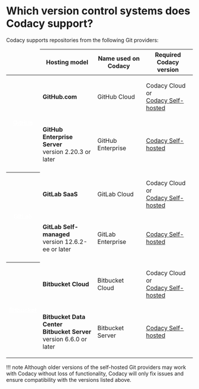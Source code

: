 # Which version control systems does Codacy support?

Codacy supports repositories from the following Git providers:

<table>
  <thead>
    <td></td>
    <th>Hosting model</th>
    <th>Name used on Codacy</th>
    <th>Required Codacy version</th>
  </thead>
  <tbody>
    <!-- GitHub -->
    <tr>
      <th rowspan="2" style="vertical-align: middle;">
        <a target="_blank" style="color: white;" href="https://github.com">GitHub</a>
      </th>
      <td><p><strong>GitHub.com</strong></p></td>
      <td><p>GitHub Cloud</p></td>
      <td><p>Codacy Cloud or<br/><a target="_blank" href="https://www.codacy.com/self-hosted">Codacy Self-hosted</a></p>
    </tr>
    <tr>
      <td><p><strong>GitHub Enterprise Server</strong><br/>version 2.20.3 or later</p></td>
      <td><p>GitHub Enterprise</p></td>
      <td><p><a target="_blank" href="https://www.codacy.com/self-hosted">Codacy Self-hosted</a></p></td>
    </tr>
    <tr><td></td><td></td><td></td><td></td><tr>
    <!-- GitLab -->
    <tr>
      <th rowspan="2" style="vertical-align: middle;">
        <a target="_blank" style="color: white;" href="https://about.gitlab.com">GitLab</a>
      </th>
      <td><p><strong>GitLab SaaS</strong></p></td>
      <td><p>GitLab Cloud</p></td>
      <td><p>Codacy Cloud or<br/><a target="_blank" href="https://www.codacy.com/self-hosted">Codacy Self-hosted</a></p>
    </tr>
    <tr>
      <td><p><strong>GitLab Self-managed</strong><br/>version 12.6.2-ee or later</p></td>
      <td><p>GitLab Enterprise</p></td>
      <td><p><a target="_blank" href="https://www.codacy.com/self-hosted">Codacy Self-hosted</a></p></td>
    </tr>
    <tr><td></td><td></td><td></td><td></td><tr>
    <!-- Bitbucket -->
    <tr>
      <th rowspan="2" style="vertical-align: middle;">
        <a target="_blank" style="color: white;" href="https://bitbucket.org">Bitbucket</a>
      </th>
      <td><p><strong>Bitbucket Cloud</strong></p></td>
      <td><p>Bitbucket Cloud</p></td>
      <td><p>Codacy Cloud or<br/><a target="_blank" href="https://www.codacy.com/self-hosted">Codacy Self-hosted</a></p>
    </tr>
    <tr>
      <td><p><strong>Bitbucket Data Center</strong><br/>
             <strong>Bitbucket Server</strong><br/>version 6.6.0 or later</p></td>
      <td><p>Bitbucket Server</p></td>
      <td><p><a target="_blank" href="https://www.codacy.com/self-hosted">Codacy Self-hosted</a></p></td>
    </tr>
  </tbody>
</table>

!!! note
    Although older versions of the self-hosted Git providers may work with Codacy without loss of functionality, Codacy will only fix issues and ensure compatibility with the versions listed above.
